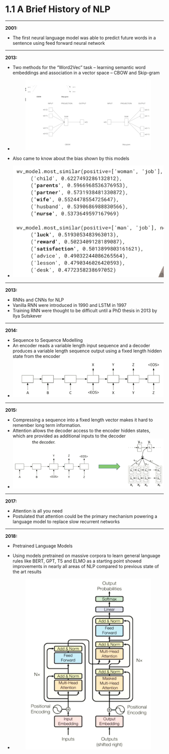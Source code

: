 # 1.1 A Brief History of NLP



***

**2001:**

* The first neural language model was able to predict future words in a sentence using feed forward neural network



***

**2013:**

* Two methods for the “Word2Vec” task – learning semantic word embeddings and association in a vector space – CBOW and Skip-gram
*   &#x20;     &#x20;

    <figure><img src="../../.gitbook/assets/image.png" alt=""><figcaption></figcaption></figure>
* Also came to know about the bias shown by this models
* ![](<../../.gitbook/assets/image (1).png>)

&#x20;

***

**2013:**

* RNNs and CNNs for NLP
* Vanilla RNN were introduced in 1990 and LSTM in 1997
* Training RNN were thought to be difficult until a PhD thesis in 2013 by Ilya Sutskever



***

**2014:**

* Sequence to Sequence Modelling
* An encoder reads a variable length input sequence and a decoder produces a variable length sequence output using a fixed length hidden state from the encoder
* ![](<../../.gitbook/assets/image (2).png>)

&#x20;

***

**2015:**

* Compressing a sequence into a fixed length vector makes it hard to remember long term information.
* Attention allows the decoder access to the encoder hidden states, which are provided as additional inputs to the decoder
* ![](<../../.gitbook/assets/image (3).png>)



***

**2017:**

* Attention is all you need
* Postulated that attention could be the primary mechanism powering a language model to replace slow recurrent networks

&#x20;

***

**2018:**

* Pretrained Language Models
* Using models pretrained on massive corpora to learn general language rules like BERT, GPT, T5 and ELMO as a starting point showed improvements in nearly all areas of NLP compared to previous state of the art results
*   &#x20;     &#x20;

    <figure><img src="../../.gitbook/assets/image (4).png" alt=""><figcaption></figcaption></figure>

&#x20;

&#x20;

&#x20;
